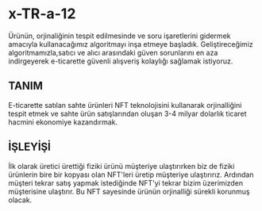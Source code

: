 # x-TR-a-12

Ürünün, orjinaliğinin tespit edilmesinde ve soru işaretlerini gidermek amacıyla kullanacağımız algoritmayı inşa etmeye başladık. Geliştireceğimiz algoritmamızla,satıcı ve alıcı arasındaki güven sorunlarını en aza indirgeyerek e-ticarette güvenli alışveriş kolaylığı sağlamak istiyoruz.

## TANIM

E-ticarette satılan sahte ürünleri NFT teknolojisini kullanarak orjinalliğini tespit etmek ve sahte ürün satışlarından oluşan 3-4 milyar dolarlık ticaret hacmini ekonomiye kazandırmak.

## İŞLEYİŞİ

İlk olarak üretici ürettiği fiziki ürünü müşteriye ulaştırırken biz de fiziki ürünlerin bire bir kopyası olan NFT'leri üretip müşteriye ulaştırırız. Ardından müşteri tekrar satış yapmak istediğinde NFT'yi tekrar bizim üzerimizden müşterisine ulaştırır. Bu NFT sayesinde ürünün orjinalliği sürekli korunmuş olacak. 
